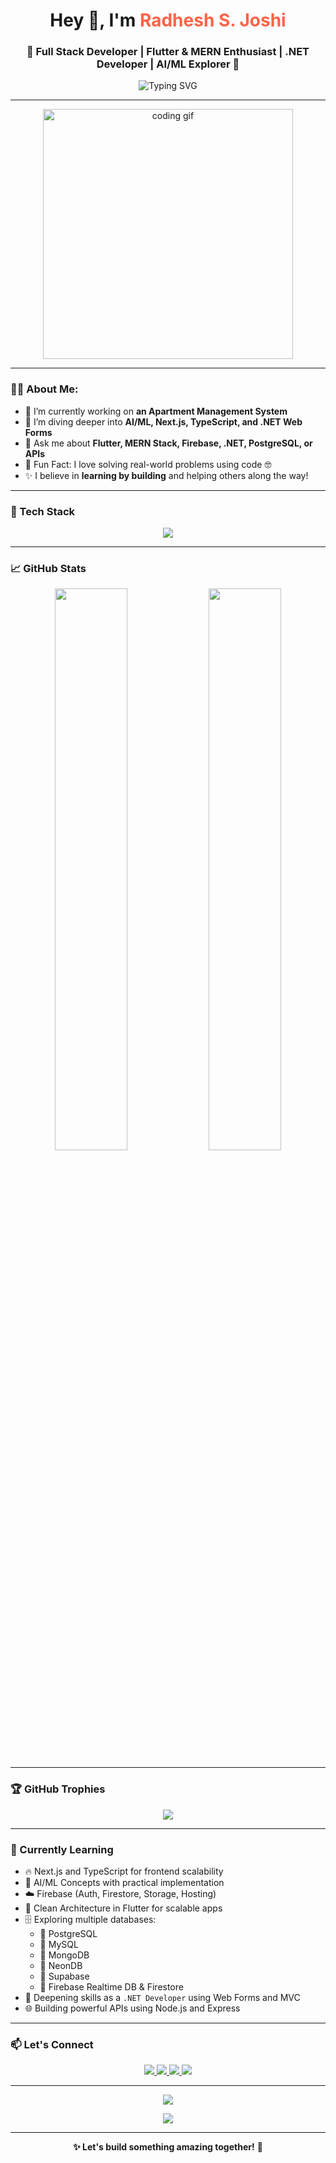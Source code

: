 <!-- Profile Header -->
<h1 align="center">Hey 👋, I'm <span style="color:#ff6347;">Radhesh S. Joshi</span></h1>
<h3 align="center">🚀 Full Stack Developer | Flutter & MERN Enthusiast | .NET Developer | AI/ML Explorer 🤖</h3>

<p align="center">
  <img src="https://readme-typing-svg.herokuapp.com?font=Fira+Code&weight=700&size=24&pause=1000&color=F75C7E&center=true&vCenter=true&width=435&lines=Welcome+to+my+GitHub!;I+love+building+cool+stuff+💻;Let's+connect+and+collaborate!+🤝" alt="Typing SVG" />
</p>

---

<!-- Profile GIF -->
<p align="center">
  <img src="https://i.pinimg.com/originals/e1/f3/04/e1f3044d6c4a2a0cf9c7b8b84b4b6c5a.gif" width="400" alt="coding gif" />
</p>

---

### 👨‍💻 About Me:

- 🔭 I’m currently working on **an Apartment Management System**  
- 🌱 I’m diving deeper into **AI/ML, Next.js, TypeScript, and .NET Web Forms**  
- 💬 Ask me about **Flutter, MERN Stack, Firebase, .NET, PostgreSQL, or APIs**  
- 🧠 Fun Fact: I love solving real-world problems using code 🤓  
- ✨ I believe in **learning by building** and helping others along the way!

---

### 🚀 Tech Stack

<p align="center">
  <img src="https://skillicons.dev/icons?i=flutter,dart,nextjs,ts,react,nodejs,express,mongodb,postgres,mysql,supabase,neondb,firebase,dotnet,python,html,css,js,bootstrap,git,github,linux" />
</p>

---

### 📈 GitHub Stats

<p align="center">
  <img src="https://github-readme-stats.vercel.app/api?username=yourusername&show_icons=true&theme=radical&hide_border=true" width="48%" />
  <img src="https://github-readme-streak-stats.herokuapp.com/?user=yourusername&theme=radical&hide_border=true" width="48%" />
</p>

---

### 🏆 GitHub Trophies

<p align="center">
  <img src="https://github-profile-trophy.vercel.app/?username=yourusername&theme=radical&no-frame=true&margin-w=10" />
</p>

---

### 🧠 Currently Learning

- 🔥 Next.js and TypeScript for frontend scalability  
- 🧠 AI/ML Concepts with practical implementation  
- ☁️ Firebase (Auth, Firestore, Storage, Hosting)  
- 🧱 Clean Architecture in Flutter for scalable apps  
- 🗄️ Exploring multiple databases:
  - 🔸 PostgreSQL  
  - 🔸 MySQL  
  - 🔸 MongoDB  
  - 🔸 NeonDB  
  - 🔸 Supabase  
  - 🔸 Firebase Realtime DB & Firestore  
- 💼 Deepening skills as a `.NET Developer` using Web Forms and MVC  
- 🌐 Building powerful APIs using Node.js and Express

---

### 📫 Let's Connect

<p align="center">
  <a href="https://linkedin.com/in/yourusername" target="_blank">
    <img src="https://www.linkedin.com/in/radhesh-joshi-914814277/-blue?style=for-the-badge&logo=linkedin&logoColor=white" />
  </a>
  <a href="mailto:youremail@example.com" target="_blank">
    <img src="https://img.shields.io/badge/radheshjoshi02@gmail.com-D14836?style=for-the-badge&logo=gmail&logoColor=white" />
  </a>
  <a href="https://github.com/yourusername" target="_blank">
    <img src="https://github.com/22SOECE11080?style=for-the-badge&logo=github&logoColor=white" />
  </a>
  <a href="https://radheshjoshiportfolio.netlify.app/" target="_blank">
    <img src="https://img.shields.io/badge/Portfolio-%230077B5?style=for-the-badge&logo=vercel&logoColor=white" />
  </a>
</p>

---

<p align="center">
  <img src="https://quotes-github-readme.vercel.app/api?type=horizontal&theme=radical" />
</p>

<p align="center">
  <img src="https://github-readme-activity-graph.cyclic.app/graph?username=yourusername&theme=react-dark&hide_border=true&area=true" />
</p>

---

<p align="center"><b>✨ Let's build something amazing together!</b> 🚀</p>
